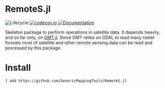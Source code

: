 # RemoteS.jl

![Lifecycle](https://img.shields.io/badge/lifecycle-experimental-orange.svg)<!--
![Lifecycle](https://img.shields.io/badge/lifecycle-maturing-blue.svg)
![Lifecycle](https://img.shields.io/badge/lifecycle-stable-green.svg)
![Lifecycle](https://img.shields.io/badge/lifecycle-retired-orange.svg)
![Lifecycle](https://img.shields.io/badge/lifecycle-archived-red.svg)
![Lifecycle](https://img.shields.io/badge/lifecycle-dormant-blue.svg) -->
[![codecov.io](http://codecov.io/github/joa-quim/RemoteS.jl/coverage.svg?branch=master)](http://codecov.io/github/joa-quim/RemoteS.jl?branch=master)
[![Documentation](https://img.shields.io/badge/docs-master-blue.svg)](https://www.generic-mapping-tools.org/RemoteS.jl/dev/)
<!--
[![Documentation](https://img.shields.io/badge/docs-stable-blue.svg)](https://joa-quim.github.io/RemoteS.jl/stable)
-->

Skeleton package to perform operations in satellite data. It depends heavily, and so far only, on
[GMT.jl](https://github.com/GenericMappingTools/GMT.jl). Since GMT relies on GDAL to read many raster formats
most of satellite and other remote sensing data can be read and processed by this package. 

Install
=======

    ] add https://github.com/GenericMappingTools/RemoteS.jl
